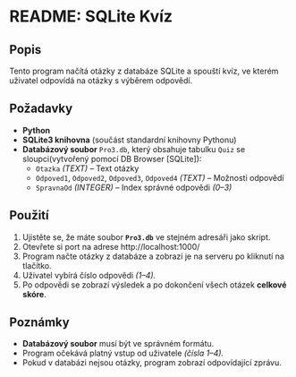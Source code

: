 # README: SQLite Kvíz

## Popis
Tento program načítá otázky z databáze SQLite a spouští kvíz, ve kterém uživatel odpovídá na otázky s výběrem odpovědí.

## Požadavky
- **Python**
- **SQLite3 knihovna** (součást standardní knihovny Pythonu)
- **Databázový soubor** `Pro3.db`, který obsahuje tabulku `Quiz` se sloupci(vytvořený pomocí DB Browser [SQLite]):
  - `Otazka` *(TEXT)* – Text otázky
  - `Odpoved1`, `Odpoved2`, `Odpoved3`, `Odpoved4` *(TEXT)* – Možnosti odpovědí
  - `SpravnaOd` *(INTEGER)* – Index správné odpovědi *(0–3)*

## Použití
1. Ujistěte se, že máte soubor **`Pro3.db`** ve stejném adresáři jako skript.
2. Otevřete si port na adrese http://localhost:1000/
3. Program načte otázky z databáze a zobrazí je na serveru po kliknutí na tlačítko.
4. Uživatel vybírá číslo odpovědi *(1–4).*
5. Po odpovědi se zobrazí výsledek a po dokončení všech otázek **celkové skóre**.

## Poznámky
- **Databázový soubor** musí být ve správném formátu.
- Program očekává platný vstup od uživatele *(čísla 1–4).*
- Pokud v databázi nejsou otázky, program zobrazí odpovídající zprávu.


